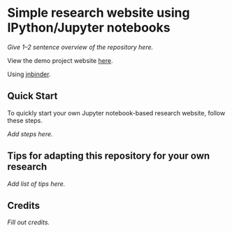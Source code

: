 # Simple research website using IPython/Jupyter notebooks

*Give 1–2 sentence overview of the repository here.*

View the demo project website [here](https://pcarbo.github.io/ipynb-demo).

Using [jnbinder](https://github.com/gaow/jnbinder).

## Quick Start

To quickly start your own Jupyter notebook-based research website, follow
these steps.

*Add steps here.*

## Tips for adapting this repository for your own research

*Add list of tips here.*

## Credits

*Fill out credits.*
